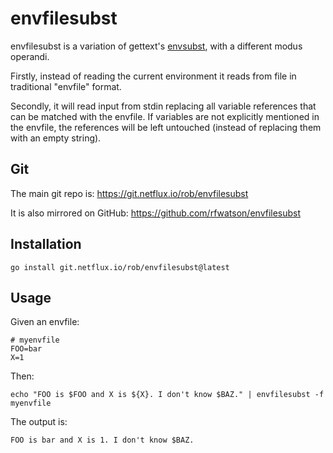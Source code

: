 # envfilesubst

envfilesubst is a variation of gettext's
[envsubst](https://www.gnu.org/software/gettext/manual/html_node/envsubst-Invocation.html),
with a different modus operandi.

Firstly, instead of reading the current environment it reads from file in
traditional "envfile" format.

Secondly, it will read input from stdin replacing all variable references that
can be matched with the envfile. If variables are not explicitly mentioned in
the envfile, the references will be left untouched (instead of replacing them
with an empty string).

## Git

The main git repo is: https://git.netflux.io/rob/envfilesubst

It is also mirrored on GitHub: https://github.com/rfwatson/envfilesubst

## Installation

```
go install git.netflux.io/rob/envfilesubst@latest
```

## Usage

Given an envfile:

```
# myenvfile
FOO=bar
X=1
```

Then:

```
echo "FOO is $FOO and X is ${X}. I don't know $BAZ." | envfilesubst -f myenvfile
```

The output is:

```
FOO is bar and X is 1. I don't know $BAZ.
```
